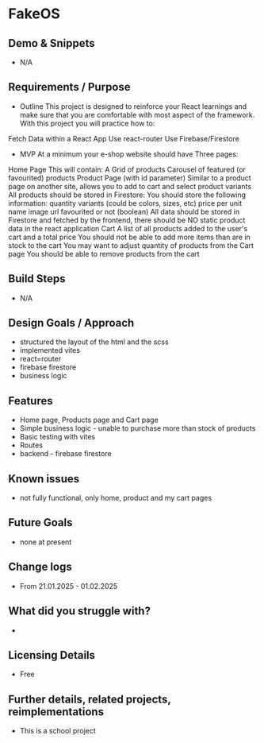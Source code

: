 # FakeOS

## Demo & Snippets

-   N/A

## Requirements / Purpose

-   Outline
This project is designed to reinforce your React learnings and make sure that you are comfortable with most aspect of the framework. With this project you will practice how to:

Fetch Data within a React App
Use react-router
Use Firebase/Firestore

-  MVP
At a minimum your e-shop website should have Three pages:

Home Page
This will contain:
A Grid of products
Carousel of featured (or favourited) products
Product Page (with id parameter) Similar to a product page on another site, allows you to add to cart and select product variants
All products should be stored in Firestore:
You should store the following information:
quantity
variants (could be colors, sizes, etc)
price per unit
name
image url
favourited or not (boolean) All data should be stored in Firestore and fetched by the frontend, there should be NO static product data in the react application
Cart
A list of all products added to the user's cart and a total price
You should not be able to add more items than are in stock to the cart
You may want to adjust quantity of products from the Cart page
You should be able to remove products from the cart

## Build Steps

-   N/A

## Design Goals / Approach

-   structured the layout of the html and the scss
-   implemented vites
-   react=router
-   firebase firestore
-   business logic

## Features

-   Home page, Products page and Cart page
-   Simple business logic - unable to purchase more than stock of products
-   Basic testing with vites
-   Routes
-   backend - firebase firestore

## Known issues

-   not fully functional, only home, product and my cart pages

## Future Goals

-   none at present

## Change logs

-   From 21.01.2025 - 01.02.2025

## What did you struggle with?

-   

## Licensing Details

-   Free

## Further details, related projects, reimplementations

-   This is a school project


